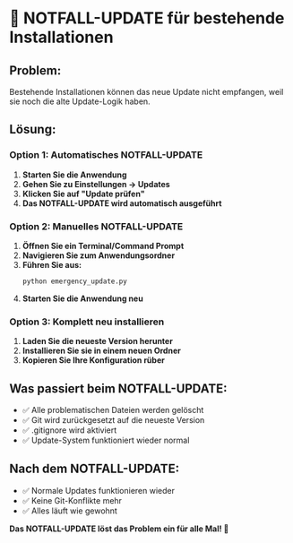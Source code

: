 # 🚨 NOTFALL-UPDATE für bestehende Installationen

## Problem:
Bestehende Installationen können das neue Update nicht empfangen, weil sie noch die alte Update-Logik haben.

## Lösung:

### Option 1: Automatisches NOTFALL-UPDATE
1. **Starten Sie die Anwendung**
2. **Gehen Sie zu Einstellungen → Updates**
3. **Klicken Sie auf "Update prüfen"**
4. **Das NOTFALL-UPDATE wird automatisch ausgeführt**

### Option 2: Manuelles NOTFALL-UPDATE
1. **Öffnen Sie ein Terminal/Command Prompt**
2. **Navigieren Sie zum Anwendungsordner**
3. **Führen Sie aus:**
   ```bash
   python emergency_update.py
   ```
4. **Starten Sie die Anwendung neu**

### Option 3: Komplett neu installieren
1. **Laden Sie die neueste Version herunter**
2. **Installieren Sie sie in einem neuen Ordner**
3. **Kopieren Sie Ihre Konfiguration rüber**

## Was passiert beim NOTFALL-UPDATE:
- ✅ Alle problematischen Dateien werden gelöscht
- ✅ Git wird zurückgesetzt auf die neueste Version
- ✅ .gitignore wird aktiviert
- ✅ Update-System funktioniert wieder normal

## Nach dem NOTFALL-UPDATE:
- ✅ Normale Updates funktionieren wieder
- ✅ Keine Git-Konflikte mehr
- ✅ Alles läuft wie gewohnt

**Das NOTFALL-UPDATE löst das Problem ein für alle Mal! 🎉**
